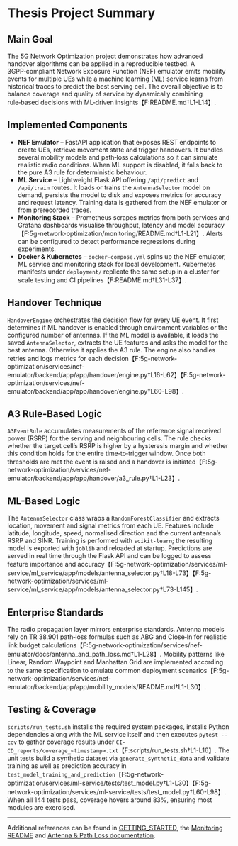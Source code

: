 # Thesis Project Summary

## Main Goal
The 5G Network Optimization project demonstrates how advanced handover algorithms can be applied in a reproducible testbed.  A 3GPP‑compliant Network Exposure Function (NEF) emulator emits mobility events for multiple UEs while a machine learning (ML) service learns from historical traces to predict the best serving cell.  The overall objective is to balance coverage and quality of service by dynamically combining rule‑based decisions with ML‑driven insights【F:README.md†L1-L14】.

## Implemented Components
- **NEF Emulator** – FastAPI application that exposes REST endpoints to create UEs, retrieve movement state and trigger handovers.  It bundles several mobility models and path‑loss calculations so it can simulate realistic radio conditions.  When ML support is disabled, it falls back to the pure A3 rule for deterministic behaviour.
- **ML Service** – Lightweight Flask API offering `/api/predict` and `/api/train` routes.  It loads or trains the `AntennaSelector` model on demand, persists the model to disk and exposes metrics for accuracy and request latency.  Training data is gathered from the NEF emulator or from prerecorded traces.
- **Monitoring Stack** – Prometheus scrapes metrics from both services and Grafana dashboards visualise throughput, latency and model accuracy【F:5g-network-optimization/monitoring/README.md†L1-L21】.  Alerts can be configured to detect performance regressions during experiments.
- **Docker & Kubernetes** – `docker-compose.yml` spins up the NEF emulator, ML service and monitoring stack for local development.  Kubernetes manifests under `deployment/` replicate the same setup in a cluster for scale testing and CI pipelines【F:README.md†L31-L37】.

## Handover Technique
`HandoverEngine` orchestrates the decision flow for every UE event.  It first determines if ML handover is enabled through environment variables or the configured number of antennas.  If the ML model is available, it loads the saved `AntennaSelector`, extracts the UE features and asks the model for the best antenna.  Otherwise it applies the A3 rule.  The engine also handles retries and logs metrics for each decision【F:5g-network-optimization/services/nef-emulator/backend/app/app/handover/engine.py†L16-L62】【F:5g-network-optimization/services/nef-emulator/backend/app/app/handover/engine.py†L60-L98】.

## A3 Rule-Based Logic
`A3EventRule` accumulates measurements of the reference signal received power (RSRP) for the serving and neighbouring cells.  The rule checks whether the target cell’s RSRP is higher by a hysteresis margin and whether this condition holds for the entire time‑to‑trigger window.  Once both thresholds are met the event is raised and a handover is initiated【F:5g-network-optimization/services/nef-emulator/backend/app/app/handover/a3_rule.py†L1-L23】.

## ML-Based Logic
The `AntennaSelector` class wraps a `RandomForestClassifier` and extracts location, movement and signal metrics from each UE.  Features include latitude, longitude, speed, normalised direction and the current antenna’s RSRP and SINR.  Training is performed with `scikit-learn`; the resulting model is exported with `joblib` and reloaded at startup.  Predictions are served in real time through the Flask API and can be logged to assess feature importance and accuracy【F:5g-network-optimization/services/ml-service/ml_service/app/models/antenna_selector.py†L18-L73】【F:5g-network-optimization/services/ml-service/ml_service/app/models/antenna_selector.py†L73-L145】.

## Enterprise Standards
The radio propagation layer mirrors enterprise standards.  Antenna models rely on TR 38.901 path‑loss formulas such as ABG and Close‑In for realistic link budget calculations【F:5g-network-optimization/services/nef-emulator/docs/antenna_and_path_loss.md†L1-L28】.  Mobility patterns like Linear, Random Waypoint and Manhattan Grid are implemented according to the same specification to emulate common deployment scenarios【F:5g-network-optimization/services/nef-emulator/backend/app/app/mobility_models/README.md†L1-L30】.

## Testing & Coverage
`scripts/run_tests.sh` installs the required system packages, installs Python dependencies along with the ML service itself and then executes `pytest --cov` to gather coverage results under `CI-CD_reports/coverage_<timestamp>.txt`【F:scripts/run_tests.sh†L1-L16】.  The unit tests build a synthetic dataset via `generate_synthetic_data` and validate training as well as prediction accuracy in `test_model_training_and_prediction`【F:5g-network-optimization/services/ml-service/tests/test_model.py†L1-L30】【F:5g-network-optimization/services/ml-service/tests/test_model.py†L60-L98】.  When all 144 tests pass, coverage hovers around 83%, ensuring most modules are exercised.

---
Additional references can be found in [GETTING_STARTED](../5g-network-optimization/leftover_docks/GETTING_STARTED.md), the [Monitoring README](../5g-network-optimization/monitoring/README.md) and [Antenna & Path Loss documentation](../5g-network-optimization/services/nef-emulator/docs/antenna_and_path_loss.md).
